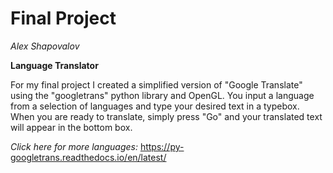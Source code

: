 # Final Project

*Alex Shapovalov*

**Language Translator**

For my final project I created a simplified version of "Google Translate" using the "googletrans" python library and OpenGL. You input a language from a selection of languages and type your desired text in a typebox. When you are ready to translate, simply press "Go" and your translated text will appear in the bottom box.

*Click here for more languages:* https://py-googletrans.readthedocs.io/en/latest/
